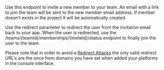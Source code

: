 Use this endpoint to invite a new member to your team. An email with a link to join the team will be sent to the new member email address. If member doesn't exists in the project it will be automatically created.

Use the redirect parameter to redirect the user from the invitation email back to your app. When the user is redirected, use the /teams/{teamId}/memberships/{inviteId}/status endpoint to finally join the user to the team.

Please note that in order to avoid a [Redirect Attacks](https://github.com/OWASP/CheatSheetSeries/blob/master/cheatsheets/Unvalidated_Redirects_and_Forwards_Cheat_Sheet.md) the only valid redirect URL's are the once from domains you have set when added your platforms in the console interface.
